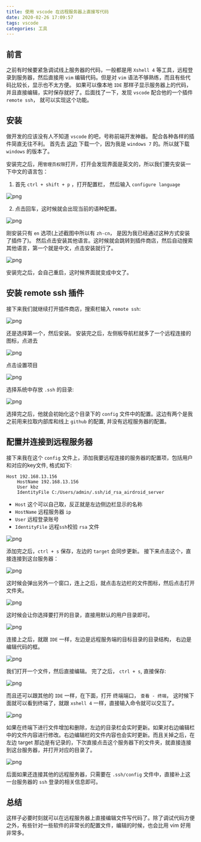 ```yaml
---
title: 使用 vscode 在远程服务器上直接写代码
date: 2020-02-26 17:09:57
tags: vscode
categories: 工具
---
```

## 前言
之前有时候要紧急调试线上服务器的代码，一般都是用 `Xshell 4` 等工具，远程登录到服务器，然后直接用 `vim` 编辑代码。但是对 `vim` 语法不够熟练，而且有些代码比较长，显示也不太方便。 如果可以像本地 `IDE` 那样子显示服务器上的代码，并且直接编辑，实时保存就好了。后面找了一下，发现 `vscode` 配合他的一个插件 `remote ssh`， 就可以实现这个功能。

## 安装
做开发的应该没有人不知道 `vscode` 的吧，号称前端开发神器。 配合各种各样的插件简直无往不利。 首先去 [这边](https://code.visualstudio.com/Download) 下载一个，因为我是 `windows 7` 的。所以就下载 `windows` 的版本了。
<!--more-->
安装完之后，用`管理员权限`打开，打开会发现界面是英文的，所以我们要先安装一下中文的语言包：
1. 首先 `ctrl + shift + p` ，打开配置栏， 然后输入  `configure language`

![png](1.png)

2. 点击回车，这时候就会出现当前的语种配置。 

![png](2.png)

刚安装只有 `en` 选项(上述截图中所以有 `zh-cn`， 是因为我已经通过这种方式安装了插件了)。 然后点击安装其他语言。这时候就会跳转到插件商店，然后自动搜索其他语言，第一个就是中文，点击安装就行了。 

![png](3.png)

安装完之后，会自己重启，这时候界面就变成中文了。

## 安装 remote ssh 插件
接下来我们就继续打开插件商店，搜索栏输入 `remote ssh`:

![png](4.png)

还是选择第一个，然后安装。 安装完之后，左侧板导航栏就多了一个远程连接的图标，点进去

![png](5.png)

点击设置项目

![png](6.png)

选择系统中存放 `.ssh` 的目录:

![png](7.png)

选择完之后，他就会初始化这个目录下的 `config` 文件中的配置。这边有两个是我之前用来拉取内部库和线上 `github` 的配置, 并没有远程服务器的配置。

## 配置并连接到远程服务器

接下来我在这个 `config` 文件上，添加我要远程连接的服务器的配置项，包括用户和对应的key文件, 格式如下:
```text
Host 192.168.13.156
    HostName 192.168.13.156
    User kbz
    IdentityFile C:/Users/admin/.ssh/id_rsa_airdroid_server
```

- `Host` 这个可以自己取，反正就是左边侧边栏显示的名称
- `HostName` 远程服务器 `ip`
- `User` 远程登录账号
- `IdentityFile` 远程`ssh`校验 `rsa` 文件

![png](8.png)

添加完之后，`ctrl + s` 保存，左边的 `target` 会同步更新。 接下来点击这个，直接连接到这台服务器：

![png](9.png)

这时候会弹出另外一个窗口，连上之后，就点击左边栏的文件图标，然后点击打开文件夹。

![png](10.png)

这时候会让你选择要打开的目录，直接用默认的用户目录即可。

![png](11.png)

连接上之后，就跟 `IDE` 一样，左边是远程服务端的目标目录的目录结构， 右边是编辑代码的框。

![png](12.png)

我们打开一个文件，然后直接编辑。 完了之后， `ctrl + s`, 直接保存:

![png](13.png)

而且还可以跟其他的 `IDE` 一样，在下面，打开 终端端口， `查看 - 终端`， 这时候下面就可以看到终端了，就跟 `xshell 4` 一样，直接输入命令就可以交互了。

![png](14.png)

如果在终端下进行文件增加和删除，左边的目录栏会实时更新。如果对右边编辑栏中的文件内容进行修改。右边编辑栏的文件内容也会实时更新。而且关掉之后，在左边 target 那边是有记录的，下次直接点击这个服务器下的文件夹，就直接连接到这台服务器，并打开对应的目录了。

![png](15.png)

后面如果还连接其他的远程服务器，只需要在 `.ssh/config` 文件中，直接补上这一台服务器的 `ssh` 登录的相关信息即可。

## 总结
这样子必要时刻就可以在远程服务器上直接编辑文件写代码了。除了调试代码方便之外，有些针对一些软件的非常长的配置文件，编辑的时候，也会比用 vim 好用非常多。


